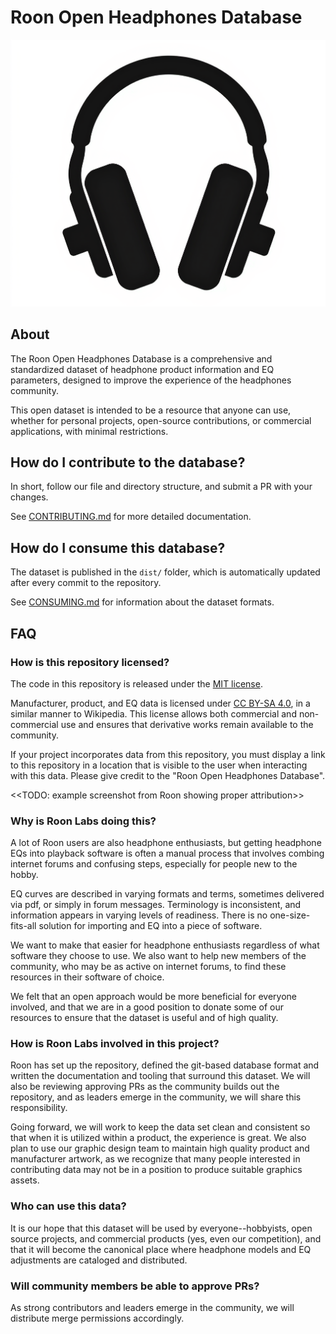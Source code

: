 # Roon Open Headphones Database

<img src="logo.png" alt="My Logo" width="512" />

## About

The Roon Open Headphones Database is a comprehensive and standardized dataset
of headphone product information and EQ parameters, designed to improve the
experience of the headphones community.

This open dataset is intended to be a resource that anyone can use, whether for
personal projects, open-source contributions, or commercial applications, with
minimal restrictions.

## How do I contribute to the database?

In short, follow our file and directory structure, and submit a PR with your changes.

See [CONTRIBUTING.md](docs/CONTRIBUTING.md) for more detailed documentation.

## How do I consume this database?

The dataset is published in the `dist/` folder, which is automatically updated after
every commit to the repository.

See [CONSUMING.md](docs/CONSUMING.md) for information about the dataset formats.

## FAQ

### How is this repository licensed?

The code in this repository is released under the [MIT license](https://opensource.org/license/mit).

Manufacturer, product, and EQ data is licensed under [CC BY-SA 4.0](https://creativecommons.org/licenses/by-sa/4.0/legalcode.en), in a similar
manner to Wikipedia. This license allows both commercial and non-commercial use and
ensures that derivative works remain available to the community.

If your project incorporates data from this repository, you must display a link
to this repository in a location that is visible to the user when interacting
with this data. Please give credit to the "Roon Open Headphones Database".

<<TODO: example screenshot from Roon showing proper attribution>>

### Why is Roon Labs doing this?

A lot of Roon users are also headphone enthusiasts, but getting headphone EQs
into playback software is often a manual process that involves combing internet
forums and confusing steps, especially for people new to the hobby.

EQ curves are described in varying formats and terms, sometimes delivered via pdf,
or simply in forum messages. Terminology is inconsistent, and information appears
in varying levels of readiness. There is no one-size-fits-all solution for importing
and EQ into a piece of software.

We want to make that easier for headphone enthusiasts regardless of what software
they choose to use. We also want to help new members of the community, who may
be as active on internet forums, to find these resources in their software of choice.

We felt that an open approach would be more beneficial for everyone involved, and that
we are in a good position to donate some of our resources to ensure that the dataset
is useful and of high quality.

### How is Roon Labs involved in this project?

Roon has set up the repository, defined the git-based database format and written the
documentation and tooling that surround this dataset. We will also be reviewing approving
PRs as the community builds out the repository, and as leaders emerge in the community,
we will share this responsibility.

Going forward, we will work to keep the data set clean and consistent so that when it
is utilized within a product, the experience is great. We also plan to use our graphic
design team to maintain high quality product and manufacturer artwork, as we recognize that
many people interested in contributing data may not be in a position to produce
suitable graphics assets.

### Who can use this data?

It is our hope that this dataset will be used by everyone--hobbyists, open source
projects, and commercial products (yes, even our competition), and that it will become
the canonical place where headphone models and EQ adjustments are cataloged and distributed.

### Will community members be able to approve PRs?

As strong contributors and leaders emerge in the community, we will distribute merge
permissions accordingly.
